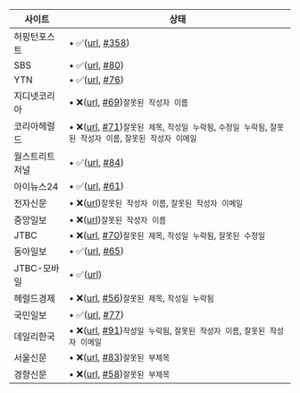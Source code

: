 | 사이트 | 상태 |
|------|-------|
| 허핑턴포스트 | • ✅([url](https://www.huffingtonpost.kr/entry/story_kr_5d36a558e4b004b6adb5029c?9e4), [#358](https://github.com/disjukr/just-news/issues/#358)) |
| SBS | • ✅([url](https://news.sbs.co.kr/news/endPage.do?news_id=N1002697236), [#80](https://github.com/disjukr/just-news/issues/#80)) |
| YTN | • ✅([url](https://www.ytn.co.kr/_ln/0103_201411190800481989), [#76](https://github.com/disjukr/just-news/issues/#76)) |
| 지디넷코리아 | • ❌([url](http://www.zdnet.co.kr/view/?no=20141104074223), [#69](https://github.com/disjukr/just-news/issues/#69))`잘못된 작성자 이름` |
| 코리아헤럴드 | • ❌([url](http://khnews.kheraldm.com/view.php?ud=20141111001137&md=20141111180830_BK&kr=1), [#71](https://github.com/disjukr/just-news/issues/#71))`잘못된 제목`, `작성일 누락됨`, `수정일 누락됨`, `잘못된 작성자 이름`, `잘못된 작성자 이메일` |
| 월스트리트저널 | • ✅([url](https://realtime.wsj.com/korea/2014/10/13/%EB%B0%95%EC%9B%90%EC%88%9C-%EC%84%9C%EC%9A%B8%EC%8B%9C%EC%9E%A5-%EB%AF%B8%EA%B5%AD-%EC%96%B8%EB%A1%A0%EC%97%90-%EB%8F%99%EC%84%B1%EA%B2%B0%ED%98%BC-%EC%A7%80%EC%A7%80-%EB%B0%9C%EC%96%B8/), [#84](https://github.com/disjukr/just-news/issues/#84)) |
| 아이뉴스24 | • ✅([url](http://www.inews24.com/view/860573), [#61](https://github.com/disjukr/just-news/issues/#61)) |
| 전자신문 | • ❌([url](http://www.etnews.com/20191031000370?mc=ns_003_00006))`잘못된 작성자 이름`, `잘못된 작성자 이메일` |
| 중앙일보 | • ❌([url](https://news.joins.com/article/23621286))`잘못된 작성자 이름` |
| JTBC | • ❌([url](http://news.jtbc.joins.com/article/article.aspx?news_id=NB10639468), [#70](https://github.com/disjukr/just-news/issues/#70))`잘못된 제목`, `작성일 누락됨`, `잘못된 수정일` |
| 동아일보 | • ✅([url](http://news.donga.com/3/03/20141107/67723014/1), [#65](https://github.com/disjukr/just-news/issues/#65)) |
| JTBC-모바일 | • ✅([url](http://mnews.jtbc.joins.com/News/Article.aspx?news_id=NB11866214)) |
| 헤럴드경제 | • ❌([url](http://news.heraldcorp.com/view.php?ud=20141023000202&md=20141023091209_BK), [#56](https://github.com/disjukr/just-news/issues/#56))`잘못된 제목`, `작성일 누락됨` |
| 국민일보 | • ✅([url](http://news.kmib.co.kr/article/view.asp?arcid=0008864720&code=61121111), [#77](https://github.com/disjukr/just-news/issues/#77)) |
| 데일리한국 | • ❌([url](http://daily.hankooki.com/lpage/politics/201412/dh20141219103740137430.htm), [#91](https://github.com/disjukr/just-news/issues/#91))`작성일 누락됨`, `잘못된 작성자 이름`, `잘못된 작성자 이메일` |
| 서울신문 | • ❌([url](http://seoul.co.kr/news/newsView.php?id=20141204500025), [#83](https://github.com/disjukr/just-news/issues/#83))`잘못된 부제목` |
| 경향신문 | • ❌([url](http://biz.khan.co.kr/khan_art_view.html?artid=201410311921301&code=920100&med=khan), [#58](https://github.com/disjukr/just-news/issues/#58))`잘못된 부제목` |